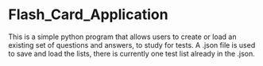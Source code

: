 # Flash_Card_Application
This is a simple python program that allows users to create or load an existing set of questions and answers, to study for tests. 
A .json file is used to save and load the lists, there is currently one test list already in the .json.

